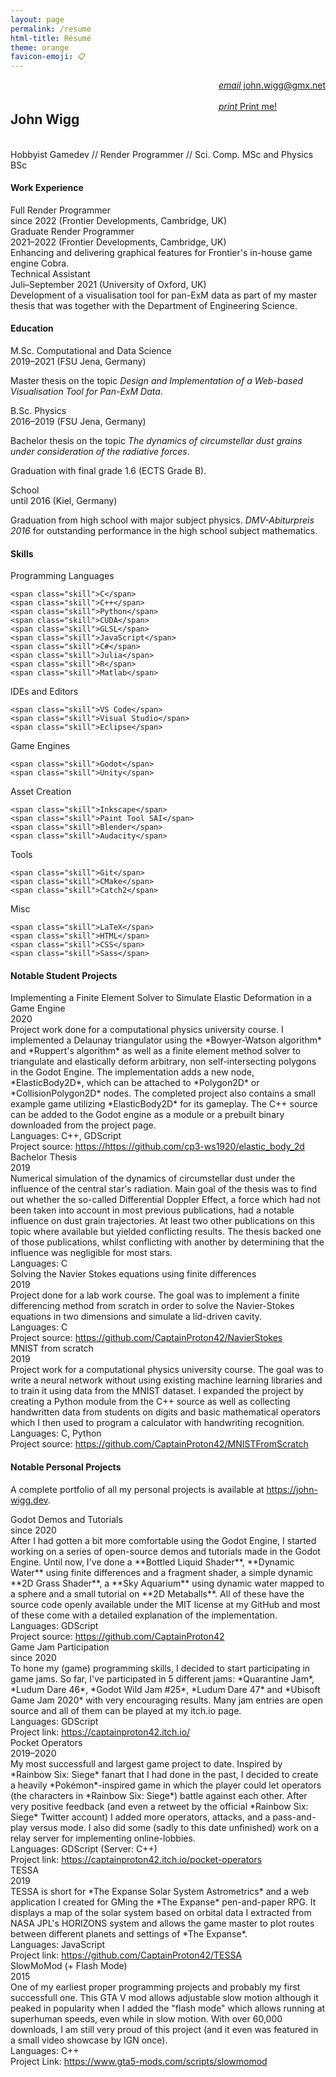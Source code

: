 ```yaml
---
layout: page
permalink: /resume
html-title: Résumé
theme: orange
favicon-emoji: 📋
---
```


<link rel="stylesheet" href="style.css">
<link rel="stylesheet" href="assets/resume.css">

<div style="display: flex; justify-content: space-between; flex-flow: row-reverse wrap">
<div>
<div><a href="mailto:john.wigg@gmx.net"><div class="link-box"> <i class="material-icons">email</i> john.wigg@gmx.net</div></a></div>
<br>
<div><a href="javascript:if(window.print)window.print()"><div class="link-box dont-print"> <i class="material-icons">print</i> Print me!</div></a></div>
</div>
<div><h2 style="margin-top: 0">John Wigg</h2><br>Hobbyist Gamedev // Render Programmer // Sci. Comp. MSc and Physics BSc</div>
</div>

#### Work Experience

<div class="group" markdown='1'>
<div class="header">
<div>Full Render Programmer</div><div>since 2022 (Frontier Developments, Cambridge, UK)</div>
</div>
<div class="header">
<div>Graduate Render Programmer</div><div>2021&ndash;2022 (Frontier Developments, Cambridge, UK)</div>
</div>
Enhancing and delivering graphical features for Frontier's in-house game engine Cobra.
</div>

<div class="group" markdown='1'>
<div class="header">
<div>Technical Assistant</div><div>Juli&ndash;September 2021 (University of Oxford, UK)</div>
</div>
Development of a visualisation tool for pan-ExM data as part of my master thesis that was together with the Department of Engineering Science.
</div>

#### Education

<div class="group" markdown='1'>
<div class="header">
<div>M.Sc. Computational and Data Science</div><div>2019&ndash;2021 (FSU Jena, Germany)</div>
</div>

Master thesis on the topic *Design and Implementation of a Web-based Visualisation Tool for Pan-ExM Data*.

</div>

<div class="group" markdown='1'>
<div class="header">
<div>B.Sc. Physics</div><div>2016–2019 (FSU Jena, Germany)</div>
</div>

Bachelor thesis on the topic *The dynamics of circumstellar dust grains under consideration of the radiative forces*.

Graduation with final grade 1.6 (ECTS Grade B).
</div>

<div class="group" markdown='1'>
<div class="header">
<div>School</div><div>until 2016 (Kiel, Germany)</div>
</div>

Graduation from high school with major subject physics. *DMV-Abiturpreis 2016* for outstanding performance in the high school subject mathematics.
</div>

<div class="pagebreak"></div>

#### Skills

<div class="group">
    <div class="header">Programming Languages</div>
    
    <span class="skill">C</span>
    <span class="skill">C++</span>
    <span class="skill">Python</span>
    <span class="skill">CUDA</span>
    <span class="skill">GLSL</span>
    <span class="skill">JavaScript</span>
    <span class="skill">C#</span>
    <span class="skill">Julia</span>
    <span class="skill">R</span>
    <span class="skill">Matlab</span>
</div>

<div class="group">
    <div class="header">IDEs and Editors</div>
    
    <span class="skill">VS Code</span>
    <span class="skill">Visual Studio</span>
    <span class="skill">Eclipse</span>
</div>
    
<div class="group">
    <div class="header">Game Engines</div>

    <span class="skill">Godot</span>
    <span class="skill">Unity</span>
</div>

<div class="group">
    <div class="header">Asset Creation</div>

    <span class="skill">Inkscape</span>
    <span class="skill">Paint Tool SAI</span>
    <span class="skill">Blender</span>
    <span class="skill">Audacity</span>
</div>
  
<div class="group">
    <div class="header">Tools</div>

    <span class="skill">Git</span>
    <span class="skill">CMake</span>
    <span class="skill">Catch2</span>
</div>

<div class="group">
    <div class="header">Misc</div>

    <span class="skill">LaTeX</span>
    <span class="skill">HTML</span>
    <span class="skill">CSS</span>
    <span class="skill">Sass</span>
</div>

<div class="pagebreak"></div>

#### Notable Student Projects

<div class="group" markdown='1'>
<div class="header">
<div>Implementing a Finite Element Solver to Simulate Elastic Deformation in a Game Engine</div><div>2020</div>
</div>
Project work done for a computational physics university course. I implemented a Delaunay triangulator using the *Bowyer-Watson algorithm* and *Ruppert's algorithm* as well as a finite element method solver to triangulate and elastically deform arbitrary, non self-intersecting polygons in the Godot Engine. The implementation adds a new node, *ElasticBody2D*, which can be attached to *Polygon2D* or *CollisionPolygon2D* nodes. The completed project also contains a small example game utilizing *ElasticBody2D* for its gameplay. The C++ source can be added to the Godot engine as a module or a prebuilt binary downloaded from the project page.
<div class="footing">
<div>Languages: C++, GDScript</div><div class="project-source">Project source: <a href="https://github.com/cp3-ws1920/elastic_body_2d">https://https://github.com/cp3-ws1920/elastic_body_2d</a></div>
</div>
</div>

<div class="group" markdown='1'>
<div class="header">
<div>Bachelor Thesis</div><div>2019</div>
</div>
Numerical simulation of the dynamics of circumstellar dust under the influence of the central star's radiation. Main goal of the thesis was to find out whether the so-called Differential Doppler Effect, a force which had not been taken into account in most previous publications, had a notable influence on dust grain trajectories. At least two other publications on this topic where available but yielded conflicting results. The thesis backed one of those publications, whilst conflicting with another by determining that the influence was negligible for most stars.
<div class="footing">
<div>Languages: C</div>
</div>
</div>

<div class="group" markdown='1'>
<div class="header">
<div>Solving the Navier Stokes equations using finite differences</div><div>2019</div>
</div>
Project done for a lab work course. The goal was to implement a finite differencing method from scratch in order to solve the Navier-Stokes equations in two dimensions and simulate a lid-driven cavity.
<div class="footing">
<div>Languages: C</div><div class="project-source">Project source: <a href="https://github.com/CaptainProton42/NavierStokes">https://github.com/CaptainProton42/NavierStokes</a></div>
</div>
</div>

<div class="group" markdown='1'>
<div class="header">
<div>MNIST from scratch</div><div>2019</div>
</div>
Project work for a computational physics university course. The goal was to write a neural network without using existing machine learning libraries and to train it using data from the MNIST dataset. I expanded the project by creating a Python module from the C++ source as well as collecting handwritten data from students on digits and basic mathematical operators which I then used to program a calculator with handwriting recognition.
<div class="footing">
<div>Languages: C, Python</div><div class="project-source">Project source: <a href="https://github.com/CaptainProton42/MNISTFromScratch">https://github.com/CaptainProton42/MNISTFromScratch</a></div>
</div>
</div>

<div class="pagebreak"></div>

#### Notable Personal Projects

A complete portfolio of all my personal projects is available at <a href="https://john-wigg.dev">https://john-wigg.dev</a>.

<div class="group" markdown='1'>
<div class="header">
<div>Godot Demos and Tutorials</div><div>since 2020</div>
</div>
After I had gotten a bit more comfortable using the Godot Engine, I started working on a series of open-source demos and tutorials made in the Godot Engine. Until now, I've done a **Bottled Liquid Shader**, **Dynamic Water** using finite differences and a fragment shader, a simple dynamic **2D Grass Shader**, a **Sky Aquarium** using dynamic water mapped to a sphere and a small tutorial on **2D Metaballs**. All of these have the source code openly available under the MIT license at my GitHub and most of these come with a detailed explanation of the implementation.
<div class="footing">
<div>Languages: GDScript</div>
<div class="project-source">Project source: <a href="https://github.com/CaptainProton42">https://github.com/CaptainProton42</a></div>
</div>
</div>

<div class="group" markdown='1'>
<div class="header">
<div>Game Jam Participation</div><div>since 2020</div>
</div>
To hone my (game) programming skills, I decided to start participating in game jams. So far, I've participated in 5 different jams: *Quarantine Jam*, *Ludum Dare 46*, *Godot Wild Jam #25*, *Ludum Dare 47* and *Ubisoft Game Jam 2020* with very encouraging results. Many jam entries are open source and all of them can be played at my itch.io page.
<div class="footing">
<div>Languages: GDScript</div>
<div class="project-source">Project link: <a href="https://captainproton42.itch.io/">https://captainproton42.itch.io/</a></div>
</div>
</div>

<div class="group" markdown='1'>
<div class="header">
<div>Pocket Operators</div><div>2019–2020</div>
</div>
My most successfull and largest game project to date. Inspired by *Rainbow Six: Siege* fanart that I had done in the past, I decided to create a heavily *Pokémon*-inspired game in which the player could let operators (the characters in *Rainbow Six: Siege*) battle against each other. After very positive feedback (and even a retweet by the official *Rainbow Six: Siege* Twitter account) I added more operators, attacks, and a pass-and-play versus mode. I also did some (sadly to this date unfinished) work on a relay server for implementing online-lobbies.
<div class="footing">
<div>Languages: GDScript (Server: C++)</div>
<div class="project-source">Project link: <a href="https://captainproton42.itch.io/pocket-operators">https://captainproton42.itch.io/pocket-operators</a></div>
</div>
</div>

<div class="group" markdown='1'>
<div class="header">
<div>TESSA</div><div>2019</div>
</div>
TESSA is short for *The Expanse Solar System Astrometrics* and a web application I created for GMing the *The Expanse* pen-and-paper RPG. It displays a map of the solar system based on orbital data I extracted from NASA JPL's HORIZONS system and allows the game master to plot routes between different planets and settings of *The Expanse*.
<div class="footing">
<div>Languages: JavaScript</div>
<div class="project-source">Project link: <a href="https://github.com/CaptainProton42/TESSA">https://github.com/CaptainProton42/TESSA</a></div>
</div>
</div>

<div class="group" markdown='1'>
<div class="header">
<div>SlowMoMod (+ Flash Mode)</div><div>2015</div>
</div>
One of my earliest proper programming projects and probably my first successfull one. This GTA V mod allows adjustable slow motion although it peaked in popularity when I added the "flash mode" which allows running at superhuman speeds, even while in slow motion. With over 60,000 downloads, I am still very proud of this project (and it even was featured in a small video showcase by IGN once).
<div class="footing">
<div>Languages: C++</div>
<div class="project-source">Project Link: <a href="https://www.gta5-mods.com/scripts/slowmomod">https://www.gta5-mods.com/scripts/slowmomod</a></div>
</div>
</div>
